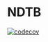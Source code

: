 # NDTB

[![codecov](https://codecov.io/gh/Jabster28/ndtb/branch/master/graph/badge.svg?token=5LIIDKWDU6)](https://codecov.io/gh/Jabster28/ndtb)
